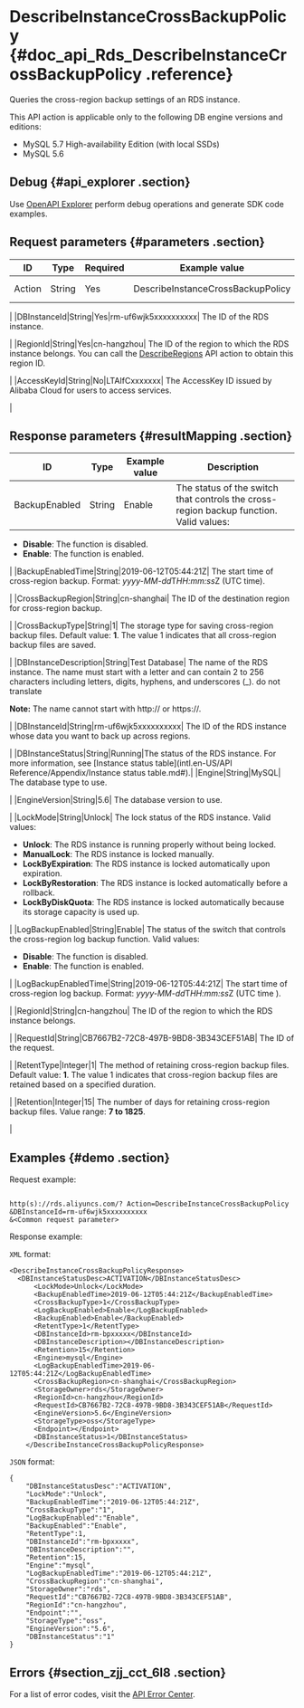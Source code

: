 # DescribeInstanceCrossBackupPolicy {#doc_api_Rds_DescribeInstanceCrossBackupPolicy .reference}

Queries the cross-region backup settings of an RDS instance.

This API action is applicable only to the following DB engine versions and editions:

-   MySQL 5.7 High-availability Edition \(with local SSDs\)
-   MySQL 5.6

## Debug {#api_explorer .section}

Use [OpenAPI Explorer](https://api.aliyun.com/#product=Rds&api=DescribeInstanceCrossBackupPolicy&type=RPC&version=2014-08-15) perform debug operations and generate SDK code examples.

## Request parameters {#parameters .section}

|ID|Type|Required|Example value|Description|
|--|----|--------|-------------|-----------|
|Action|String|Yes|DescribeInstanceCrossBackupPolicy| The name of this API action. Value: **DescribeInstanceCrossBackupPolicy**.

 |
|DBInstanceId|String|Yes|rm-uf6wjk5xxxxxxxxxx| The ID of the RDS instance.

 |
|RegionId|String|Yes|cn-hangzhou| The ID of the region to which the RDS instance belongs. You can call the [DescribeRegions](~~26243~~) API action to obtain this region ID.

 |
|AccessKeyId|String|No|LTAIfCxxxxxxx| The AccessKey ID issued by Alibaba Cloud for users to access services.

 |

## Response parameters {#resultMapping .section}

|ID|Type|Example value|Description|
|--|----|-------------|-----------|
|BackupEnabled|String|Enable| The status of the switch that controls the cross-region backup function. Valid values:

 -   **Disable**: The function is disabled.
-   **Enable**: The function is enabled.

 |
|BackupEnabledTime|String|2019-06-12T05:44:21Z| The start time of cross-region backup. Format: *yyyy-MM-dd*T*HH:mm:ss*Z \(UTC time\).

 |
|CrossBackupRegion|String|cn-shanghai| The ID of the destination region for cross-region backup.

 |
|CrossBackupType|String|1| The storage type for saving cross-region backup files. Default value: **1**. The value 1 indicates that all cross-region backup files are saved.

 |
|DBInstanceDescription|String|Test Database| The name of the RDS instance. The name must start with a letter and can contain 2 to 256 characters including letters, digits, hyphens, and underscores \(\_\). do not translate

 **Note:** The name cannot start with http:// or https://.

 |
|DBInstanceId|String|rm-uf6wjk5xxxxxxxxxx| The ID of the RDS instance whose data you want to back up across regions.

 |
|DBInstanceStatus|String|Running|The status of the RDS instance. For more information, see [Instance status table](intl.en-US/API Reference/Appendix/Instance status table.md#).|
|Engine|String|MySQL| The database type to use.

 |
|EngineVersion|String|5.6| The database version to use.

 |
|LockMode|String|Unlock| The lock status of the RDS instance. Valid values:

 -   **Unlock**: The RDS instance is running properly without being locked.
-   **ManualLock**: The RDS instance is locked manually.
-   **LockByExpiration**: The RDS instance is locked automatically upon expiration.
-   **LockByRestoration**: The RDS instance is locked automatically before a rollback.
-   **LockByDiskQuota**: The RDS instance is locked automatically because its storage capacity is used up.

 |
|LogBackupEnabled|String|Enable| The status of the switch that controls the cross-region log backup function. Valid values:

 -   **Disable**: The function is disabled.
-   **Enable**: The function is enabled.

 |
|LogBackupEnabledTime|String|2019-06-12T05:44:21Z| The start time of cross-region log backup. Format: *yyyy-MM-dd*T*HH:mm:ss*Z \(UTC time \).

 |
|RegionId|String|cn-hangzhou| The ID of the region to which the RDS instance belongs.

 |
|RequestId|String|CB7667B2-72C8-497B-9BD8-3B343CEF51AB| The ID of the request.

 |
|RetentType|Integer|1| The method of retaining cross-region backup files. Default value: **1**. The value 1 indicates that cross-region backup files are retained based on a specified duration.

 |
|Retention|Integer|15| The number of days for retaining cross-region backup files. Value range: **7 to 1825**.

 |

## Examples {#demo .section}

Request example:

``` {#request_demo}

http(s)://rds.aliyuncs.com/? Action=DescribeInstanceCrossBackupPolicy
&DBInstanceId=rm-uf6wjk5xxxxxxxxxx
&<Common request parameter>

```

Response example:

`XML` format:

``` {#xml_return_success_demo}
<DescribeInstanceCrossBackupPolicyResponse>
  <DBInstanceStatusDesc>ACTIVATION</DBInstanceStatusDesc>
	  <LockMode>Unlock</LockMode>
	  <BackupEnabledTime>2019-06-12T05:44:21Z</BackupEnabledTime>
	  <CrossBackupType>1</CrossBackupType>
	  <LogBackupEnabled>Enable</LogBackupEnabled>
	  <BackupEnabled>Enable</BackupEnabled>
	  <RetentType>1</RetentType>
	  <DBInstanceId>rm-bpxxxxx</DBInstanceId>
	  <DBInstanceDescription></DBInstanceDescription>
	  <Retention>15</Retention>
	  <Engine>mysql</Engine>
	  <LogBackupEnabledTime>2019-06-12T05:44:21Z</LogBackupEnabledTime>
	  <CrossBackupRegion>cn-shanghai</CrossBackupRegion>
	  <StorageOwner>rds</StorageOwner>
	  <RegionId>cn-hangzhou</RegionId>
	  <RequestId>CB7667B2-72C8-497B-9BD8-3B343CEF51AB</RequestId>
	  <EngineVersion>5.6</EngineVersion>
	  <StorageType>oss</StorageType>
	  <Endpoint></Endpoint>
	  <DBInstanceStatus>1</DBInstanceStatus>
    </DescribeInstanceCrossBackupPolicyResponse>
```

`JSON` format:

``` {#json_return_success_demo}
{
	"DBInstanceStatusDesc":"ACTIVATION",
	"LockMode":"Unlock",
	"BackupEnabledTime":"2019-06-12T05:44:21Z",
	"CrossBackupType":"1",
	"LogBackupEnabled":"Enable",
	"BackupEnabled":"Enable",
	"RetentType":1,
	"DBInstanceId":"rm-bpxxxxx",
	"DBInstanceDescription":"",
	"Retention":15,
	"Engine":"mysql",
	"LogBackupEnabledTime":"2019-06-12T05:44:21Z",
	"CrossBackupRegion":"cn-shanghai",
	"StorageOwner":"rds",
	"RequestId":"CB7667B2-72C8-497B-9BD8-3B343CEF51AB",
	"RegionId":"cn-hangzhou",
	"Endpoint":"",
	"StorageType":"oss",
	"EngineVersion":"5.6",
	"DBInstanceStatus":"1"
}
```

## Errors {#section_zjj_cct_6l8 .section}

For a list of error codes, visit the [API Error Center](https://error-center.alibabacloud.com/status/product/Rds).

